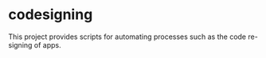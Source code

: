 # codesigning
This project provides scripts for automating processes such as the code re-signing of apps.
